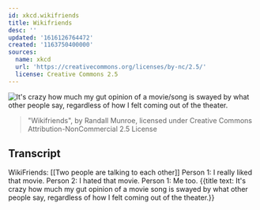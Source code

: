 ```yaml
---
id: xkcd.wikifriends
title: Wikifriends
desc: ''
updated: '1616126764472'
created: '1163750400000'
sources:
  name: xkcd
  url: 'https://creativecommons.org/licenses/by-nc/2.5/'
  license: Creative Commons 2.5
---
```

![It's crazy how much my gut opinion of a movie/song is swayed by what other people say, regardless of how I felt coming out of the theater.](https://imgs.xkcd.com/comics/wikifriends.png)
> "Wikifriends", by Randall Munroe, licensed under Creative Commons Attribution-NonCommercial 2.5 License

## Transcript
WikiFriends:
[[Two people are talking to each other]]
Person 1: I really liked that movie.
Person 2: I hated that movie.
Person 1: Me too.
{{title text: It's crazy how much my gut opinion of a movie
song is swayed by what other people say, regardless of how I felt coming out of the theater.}}
